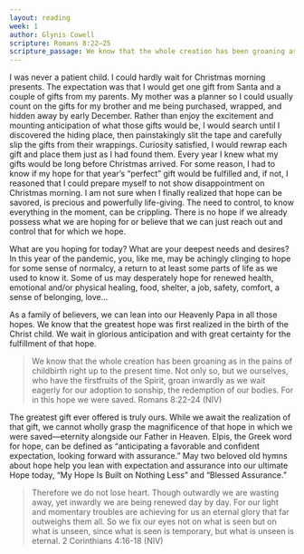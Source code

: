 ```yaml
---
layout: reading
week: 1
author: Glynis Cowell
scripture: Romans 8:22—25
scripture_passage: We know that the whole creation has been groaning as in the pains of childbirth right up to the present time. Not only so, but we ourselves, who have the firstfruits of the Spirit, groan inwardly as we wait eagerly for our adoption to sonship, the redemption of our bodies. For in this hope we were saved. But hope that is seen is no hope at all. Who hopes for what they already have? But if we hope for what we do not yet have, we wait for it patiently.
---
```


I was never a patient child. I could hardly wait for Christmas morning presents. The expectation was that I would get one gift from Santa and a couple of gifts from my parents. My mother was a planner so I could usually count on the gifts for my brother and me being purchased, wrapped, and hidden away by early December. Rather than enjoy the excitement and mounting anticipation of what those gifts would be, I would search until I discovered the hiding place, then painstakingly slit the tape and carefully slip the gifts from their wrappings. Curiosity satisfied, I would rewrap each gift and place them just as I had found them. Every year I knew what my gifts would be long before Christmas arrived. For some reason, I had to know if my hope for that year’s “perfect” gift would be fulfilled and, if not, I reasoned that I could prepare myself to not show disappointment on Christmas morning. I am not sure when I finally realized that hope can be savored, is precious and powerfully life-giving. The need to control, to know everything in the moment, can be crippling. There is no hope if we already possess what we are hoping for or believe that we can just reach out and control that for which we hope.

What are you hoping for today? What are your deepest needs and desires? In this year of the pandemic, you, like me, may be achingly clinging to hope for some sense of normalcy, a return to at least some parts of life as we used to know it. Some of us may desperately hope for renewed health, emotional and/or physical healing, food, shelter, a job, safety, comfort, a sense of belonging, love…

As a family of believers, we can lean into our Heavenly Papa in all those hopes. We know that the greatest hope was first realized in the birth of the Christ child. We wait in glorious anticipation and with great certainty for the fulfillment of that hope.

> We know that the whole creation has been groaning as in the pains of childbirth right up to the present time. Not only so, but we ourselves, who have the firstfruits of the Spirit, groan inwardly as we wait eagerly for our adoption to sonship, the redemption of our bodies. For in this hope we were saved. <span class="source">Romans 8:22-24 (NIV)</span>

The greatest gift ever offered is truly ours. While we await the realization of that gift, we cannot wholly grasp the magnificence of that hope in which we were saved—eternity alongside our Father in Heaven. Elpis, the Greek word for hope, can be defined as “anticipating a favorable and confident expectation, looking forward with assurance.” May two beloved old hymns about hope help you lean with expectation and assurance into our ultimate Hope today, “My Hope Is Built on Nothing Less” and “Blessed Assurance.”

> Therefore we do not lose heart. Though outwardly we are wasting away, yet inwardly we are being renewed day by day. For our light and momentary troubles are achieving for us an eternal glory that far outweighs them all. So we fix our eyes not on what is seen but on what is unseen, since what is seen is temporary, but what is unseen is eternal. <span class="source">2 Corinthians 4:16-18 (NIV)</span>
